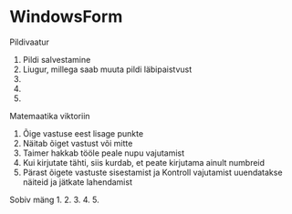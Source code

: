 # WindowsForm


Pildivaatur
  1. Pildi salvestamine
  2. Liugur, millega saab muuta pildi läbipaistvust
  3.
  4.
  5.





Matemaatika viktoriin
  1. Õige vastuse eest lisage punkte
  2. Näitab õiget vastust või mitte
  3. Taimer hakkab tööle peale nupu vajutamist
  4. Kui kirjutate tähti, siis kurdab, et peate kirjutama ainult numbreid
  5. Pärast õigete vastuste sisestamist ja Kontroll vajutamist uuendatakse näiteid ja jätkate lahendamist





Sobiv mäng
  1.
  2.
  3.
  4.
  5.




